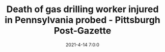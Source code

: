 ---
"title": "Death of gas drilling worker injured in Pennsylvania probed - Pittsburgh Post-Gazette"
"date": "2021-4-14 7:0:0"
"feed_name": "GOOGLENEWS"
"feed_website": "https://news.google.com/search?q=drilling%2Bincident&hl=en-US&gl=US&ceid=US:en"
"feed_rss": "https://news.google.com/rss/search?q=drilling%2Bincident&hl=en-US&gl=US&ceid=US:en"
"link": "https://www.post-gazette.com/business/powersource/2021/04/14/Death-gas-drilling-worker-injured-Pennsylvania-investigation-Cabot-Oil-rush-township/stories/202104140157"
"file": "_posts/1-1-2021-d51cf91176ba2ee4c773361098da697748f3f988.md"
"accident": "1"
"drilling": "1"
---